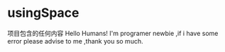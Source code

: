 # usingSpace
项目包含的任何内容
Hello Humans!
I'm programer newbie ,if i have some error please advise to me ,thank you so much.
